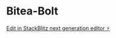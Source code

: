 # Bitea-Bolt

[Edit in StackBlitz next generation editor ⚡️](https://stackblitz.com/~/github.com/xban1x/Bitea-Bolt)